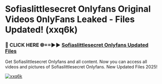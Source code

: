 # Sofiaslittlesecret Onlyfans Original Videos 0nlyFans Leaked - Files Updated! (xxq6k)

<h3>🔴 CLICK HERE 🌐==►► <a href="https://tinyurl.com/2m67pmp6" rel="nofollow">Sofiaslittlesecret Onlyfans Updated Files</a></h3>

Get Sofiaslittlesecret Onlyfans and all content. Now you can access all videos and pictures of Sofiaslittlesecret Onlyfans. New Updated Files 2025!

[![xxq6k](https://i.imgur.com/H4QAA4z.gif)](https://tinyurl.com/2m67pmp6)